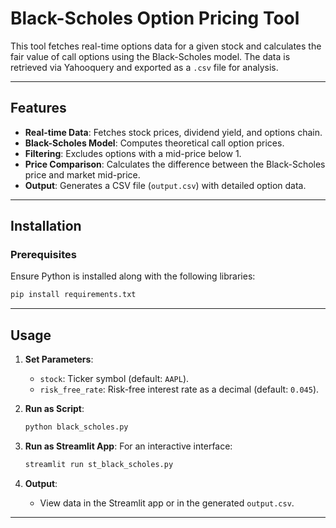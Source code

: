 # Black-Scholes Option Pricing Tool

This tool fetches real-time options data for a given stock and calculates the fair value of call options using the Black-Scholes model. The data is retrieved via Yahooquery and exported as a `.csv` file for analysis.

---

## Features
- **Real-time Data**: Fetches stock prices, dividend yield, and options chain.
- **Black-Scholes Model**: Computes theoretical call option prices.
- **Filtering**: Excludes options with a mid-price below 1.
- **Price Comparison**: Calculates the difference between the Black-Scholes price and market mid-price.
- **Output**: Generates a CSV file (`output.csv`) with detailed option data.

---

## Installation

### Prerequisites
Ensure Python is installed along with the following libraries:
```bash
pip install requirements.txt
```

---

## Usage

1. **Set Parameters**:
   - `stock`: Ticker symbol (default: `AAPL`).
   - `risk_free_rate`: Risk-free interest rate as a decimal (default: `0.045`).

2. **Run as Script**:
   ```bash
   python black_scholes.py
   ```

3. **Run as Streamlit App**:
   For an interactive interface:
   ```bash
   streamlit run st_black_scholes.py
   ```

4. **Output**:
   - View data in the Streamlit app or in the generated `output.csv`.

---
